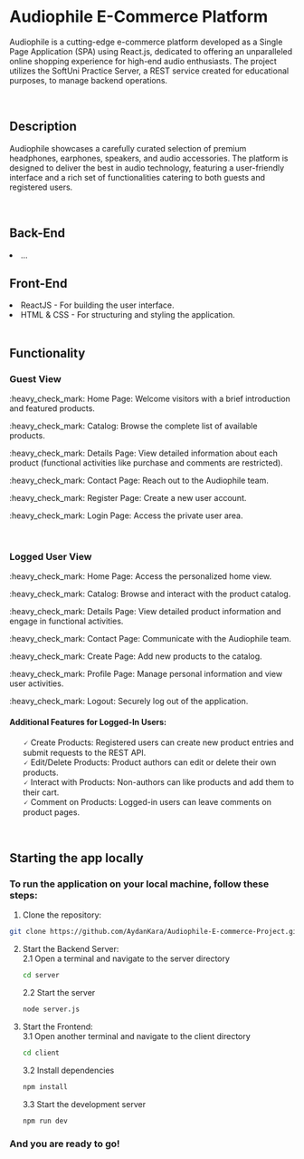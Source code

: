 <h1>Audiophile E-Commerce Platform</h1>
<p>Audiophile is a cutting-edge e-commerce platform developed as a Single Page Application (SPA) using React.js, dedicated to offering an unparalleled online shopping experience for high-end audio enthusiasts. The project utilizes the SoftUni Practice Server, a REST service created for educational purposes, to manage backend operations.</p>
<br>

<h2>Description</h2>
<p>Audiophile showcases a carefully curated selection of premium headphones, earphones, speakers, and audio accessories. The platform is designed to deliver the best in audio technology, featuring a user-friendly interface and a rich set of functionalities catering to both guests and registered users.</p>

<br>

<h2>Back-End</h2>

<li>...</li>


<h2>Front-End</h2>

<li>ReactJS - For building the user interface.</li>
<li>HTML & CSS - For structuring and styling the application.</li>

<br>

<h2>Functionality</h2>

<h3>Guest View</h3>
<p>:heavy_check_mark: Home Page: Welcome visitors with a brief introduction and featured products.</p>
<p>:heavy_check_mark: Catalog: Browse the complete list of available products.</p>
<p>:heavy_check_mark: Details Page: View detailed information about each product (functional activities like purchase and comments are restricted).</p>
<p>:heavy_check_mark: Contact Page: Reach out to the Audiophile team.</p>
<p>:heavy_check_mark: Register Page: Create a new user account.</p>
<p>:heavy_check_mark: Login Page: Access the private user area.</p>

<br>

<h3>Logged User View</h3>
<p>:heavy_check_mark: Home Page: Access the personalized home view.</p>
<p>:heavy_check_mark: Catalog: Browse and interact with the product catalog.</p>
<p>:heavy_check_mark: Details Page: View detailed product information and engage in functional activities.</p>
<p>:heavy_check_mark: Contact Page: Communicate with the Audiophile team.</p>
<p>:heavy_check_mark: Create Page: Add new products to the catalog.</p>
<p>:heavy_check_mark: Profile Page: Manage personal information and view user activities.</p>
<p>:heavy_check_mark: Logout: Securely log out of the application.</p>

<h4>Additional Features for Logged-In Users:</h4>

<ul>
&#x1F5F8 Create Products: Registered users can create new product entries and submit requests to the REST API.<br>
&#x1F5F8 Edit/Delete Products: Product authors can edit or delete their own products. <br>
&#x1F5F8 Interact with Products: Non-authors can like products and add them to their cart.<br>
&#x1F5F8 Comment on Products: Logged-in users can leave comments on product pages.<br>
</ul>

<br>

<h2>Starting the app locally</h2>

<h3>To run the application on your local machine, follow these steps:</h3>

1. Clone the repository:
```bash
git clone https://github.com/AydanKara/Audiophile-E-commerce-Project.git
```
2. Start the Backend Server: <br>
   2.1 Open a terminal and navigate to the server directory
   ```bash
   cd server
   ```
   2.2 Start the server
   ```bash
   node server.js
   ```

3. Start the Frontend: <br>
    3.1 Open another terminal and navigate to the client directory
   ```bash
   cd client
   ```
   3.2 Install dependencies
    ```bash
   npm install
    ```
   3.3 Start the development server
    ```bash
    npm run dev
    ```

<h3>And you are ready to go!</h3>
